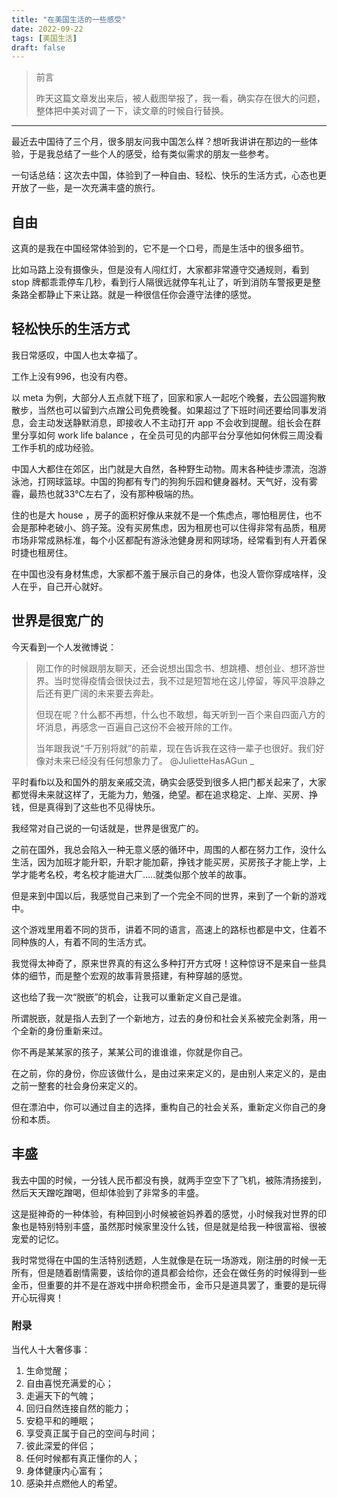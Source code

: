 ```yaml
---
title: "在美国生活的一些感受"
date: 2022-09-22
tags: [美国生活]
draft: false
---
```

<!--more-->
> 前言
>
>昨天这篇文章发出来后，被人截图举报了，我一看，确实存在很大的问题，整体把中美对调了一下，读文章的时候自行替换。​

***

最近去中国待了三个月，很多朋友问我中国怎么样？想听我讲讲在那边的一些体验，于是我总结了一些个人的感受，给有类似需求的朋友一些参考。

一句话总结：这次去中国，体验到了一种自由、轻松、快乐的生活方式，心态也更开放了一些，是一次充满丰盛的旅行。

## 自由

这真的是我在中国经常体验到的，它不是一个口号，而是生活中的很多细节。

比如马路上没有摄像头，但是没有人闯红灯，大家都非常遵守交通规则，看到 stop 牌都乖乖停车几秒，看到行人隔很远就停车礼让了，听到消防车警报更是整条路全都静止下来让路。就是一种很信任你会遵守法律的感觉。

## 轻松快乐的生活方式

我日常感叹，中国人也太幸福了。

工作上没有996，也没有内卷。

以 meta 为例，大部分人五点就下班了，回家和家人一起吃个晚餐，去公园遛狗散散步，当然也可以留到六点蹭公司免费晚餐。如果超过了下班时间还要给同事发消息，会主动发送静默消息，即接收人不主动打开 app 不会收到提醒。组长会在群里分享如何 work life balance ，在全员可见的内部平台分享他如何休假三周没看工作手机的成功经验。

中国人大都住在郊区，出门就是大自然，各种野生动物。周末各种徒步漂流，泡游泳池，打网球篮球。中国的狗都有专门的狗狗乐园和健身器材。天气好，没有雾霾，最热也就33℃左右了，没有那种极端的热。

住的也是大 house ，房子的面积好像从来就不是一个焦虑点，哪怕租房住，也不会是那种老破小、鸽子笼。没有买房焦虑，因为租房也可以住得非常有品质，租房市场非常成熟标准，每个小区都配有游泳池健身房和网球场，经常看到有人开着保时捷也租房住。

在中国也没有身材焦虑，大家都不羞于展示自己的身体，也没人管你穿成啥样，没人在乎，自己开心就好。

## 世界是很宽广的

今天看到一个人发微博说：

> 刚工作的时候跟朋友聊天，还会说想出国念书、想跳槽、想创业、想环游世界。当时觉得疫情会很快过去，我不过是短暂地在这儿停留，等风平浪静之后还有更广阔的未来要去奔赴。
>
> 但现在呢？什么都不再想，什么也不敢想，每天听到一百个来自四面八方的坏消息，再感念一百遍自己这份不会被开除的工作。
>
> 当年跟我说“千万别将就”的前辈，现在告诉我在这待一辈子也很好。我们好像对未来已经没有任何想象力了。
> @JulietteHasAGun _

平时看fb以及和国外的朋友亲戚交流，确实会感受到很多人把门都关起来了，大家都觉得未来就这样了，无能为力，勉强，绝望。都在追求稳定、上岸、买房、挣钱，但是真得到了这些也不见得快乐。

我经常对自己说的一句话就是，世界是很宽广的。

之前在国外，我总会陷入一种无意义感的循环中，周围的人都在努力工作，没什么生活，因为加班才能升职，升职才能加薪，挣钱才能买房，买房孩子才能上学，上学才能考名校，考名校才能进大厂…..就类似那个放羊的故事。

但是来到中国以后，我感觉自己来到了一个完全不同的世界，来到了一个新的游戏中。

这个游戏里用着不同的货币，讲着不同的语言，高速上的路标也都是中文，住着不同种族的人，有着不同的生活方式。

我觉得太神奇了，原来世界真的有这么多种打开方式呀！这种惊讶不是来自一些具体的细节，而是整个宏观的故事背景搭建，有种穿越的感觉。

这也给了我一次“脱嵌”的机会，让我可以重新定义自己是谁。

所谓脱嵌，就是指人去到了一个新地方，过去的身份和社会关系被完全剥落，用一个全新的身份重新来过。

你不再是某某家的孩子，某某公司的谁谁谁，你就是你自己。

在之前，你的身份，你应该做什么，是由过来来定义的，是由别人来定义的，是由之前一整套的社会身份来定义的。

但在漂泊中，你可以通过自主的选择，重构自己的社会关系，重新定义你自己的身份和本质。

## 丰盛

我去中国的时候，一分钱人民币都没有换，就两手空空下了飞机，被陈清扬接到，然后天天蹭吃蹭喝，但却体验到了非常多的丰盛。

这是挺神奇的一种体验，有种回到小时候被爸妈养着的感觉，小时候我对世界的印象也是特别特别丰盛，虽然那时候家里没什么钱，但是就是给我一种很富裕、很被宠爱的记忆。

我时常觉得在中国的生活特别透题，人生就像是在玩一场游戏，刚注册的时候一无所有，但是随着剧情需要，该给你的道具都会给你，还会在做任务的时候得到一些金币，但重要的并不是在游戏中拼命积攒金币，金币只是道具罢了，重要的是玩得开心玩得爽！

### 附录

当代人十大奢侈事：

1. 生命觉醒；
2. 自由喜悦充满爱的心；
3. 走遍天下的气魄；
4. 回归自然连接自然的能力；
5. 安稳平和的睡眠；
6. 享受真正属于自己的空间与时间；
7. 彼此深爱的伴侣；
8. 任何时候都有真正懂你的人；
9. 身体健康内心富有；
10. 感染并点燃他人的希望。